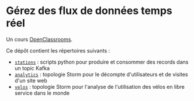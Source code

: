 # Gérez des flux de données temps réel

Un cours [OpenClassrooms](http://openclassrooms.com/).

Ce dépôt contient les répertoires suivants :

* [`stations`](https://github.com/oc-courses/gerez-des-flux-de-donnees-temps-reel/tree/master/stations) : scripts python pour produire et consommer des records dans un topic Kafka
* [`analytics`](https://github.com/oc-courses/gerez-des-flux-de-donnees-temps-reel/tree/master/analytics) : topologie Storm pour le décompte d'utilisateurs et de visites d'un site web
* [`velos`](https://github.com/oc-courses/gerez-des-flux-de-donnees-temps-reel/tree/master/velos) : topologie Storm pour l'analyse de l'utilisation des vélos en libre service dans le monde
